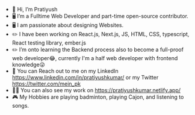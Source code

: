- 👋 Hi, I’m Pratiyush
- 🖥️ I’m a Fulltime Web Developer and part-time open-source contributor.
- 🖥️ I am passionate about designing Websites.
- ✏️ I have been working on React.js, Next.js, JS, HTML, CSS, typescript, React testing library, ember.js
- ✏️ I’m onto learning the Backend process also to become a full-proof web developer😂, currently I'm a half web developer with frontend knowledge😜 
- 📲 You can Reach out to me on my LinkedIn https://www.linkedin.com/in/pratiyushkumar/ or my Twitter https://twitter.com/mein_pk
- 🧑‍💼 You can also see my work on https://pratiyushkumar.netlify.app/
- 🎮 My Hobbies are playing badminton, playing Cajon, and listening to songs.

<!---
Pratiyushkumar/Pratiyushkumar is a ✨ special ✨ repository because its `README.md` (this file) appears on your GitHub profile.
You can click the Preview link to take a look at your changes.
--->
